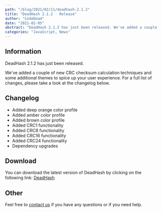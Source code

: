 ```yaml
---
path: "/blog/2021/02/11/deadhash-2.1.2"
title: "DeadHash 2.1.2 - Release"
author: "CodeDead"
date: "2021-02-05"
abstract: "DeadHash 2.1.2 has just been released. We've added a couple of new CRC checksum calculation techniques and some additional themes..."
categories: "JavaScript, News"
---
```

## Information

DeadHash 2.1.2 has just been released.

We've added a couple of new CRC checksum calculation techniques and some additional themes to spice up your user experience. For a full list of changes,
please take a look at the changelog below.

## Changelog

* Added deep orange color profile
* Added amber color profile
* Added brown color profile
* Added CRC1 functionality
* Added CRC8 functionality
* Added CRC16 functionality
* Added CRC24 functionality
* Dependency upgrades

## Download

You can download the latest version of DeadHash by clicking on the following link:
[DeadHash](https://codedead.com/software/deadhash)

## Other

Feel free to [contact us](/contact) if you have any questions or if you need help.
